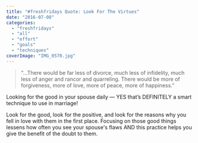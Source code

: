 ```yaml
---
title: "#freshfridays Quote: Look For The Virtues"
date: "2016-07-08"
categories: 
  - "freshfridays"
  - "all"
  - "effort"
  - "goals"
  - "techniques"
coverImage: "IMG_0570.jpg"
---
```


> “…There would be far less of divorce, much less of infidelity, much less of anger and rancor and quarreling. There would be more of forgiveness, more of love, more of peace, more of happiness.”

Looking for the good in your spouse daily — YES that’s DEFINITELY a smart technique to use in marriage!

Look for the good, look for the positive, and look for the reasons why you fell in love with them in the first place. Focusing on those good things lessens how often you see your spouse's flaws AND this practice helps you give the benefit of the doubt to them.
